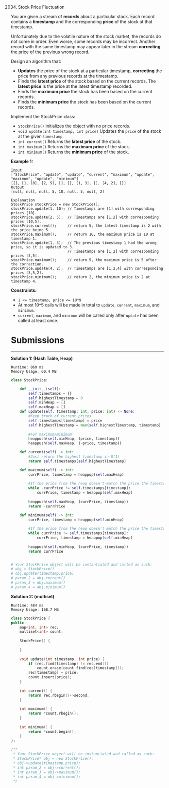 2034. Stock Price Fluctuation

You are given a stream of **records** about a particular stock. Each record contains a **timestamp** and the corresponding **price** of the stock at that timestamp.

Unfortunately due to the volatile nature of the stock market, the records do not come in order. Even worse, some records may be incorrect. Another record with the same timestamp may appear later in the stream **correcting** the price of the previous wrong record.

Design an algorithm that:

* **Updates** the price of the stock at a particular timestamp, **correcting** the price from any previous records at the timestamp.
* Finds the **latest price** of the stock based on the current records. The **latest price** is the price at the latest timestamp recorded.
* Finds the **maximum price** the stock has been based on the current records.
* Finds the **minimum price** the stock has been based on the current records.

Implement the StockPrice class:

* `StockPrice()` Initializes the object with no price records.
* `void update(int timestamp, int price)` Updates the `price` of the stock at the given `timestamp`.
* `int current()` Returns the **latest price** of the stock.
* `int maximum()` Returns the **maximum price** of the stock.
* `int minimum()` Returns the **minimum price** of the stock.
 

**Example 1:**

```
Input
["StockPrice", "update", "update", "current", "maximum", "update", "maximum", "update", "minimum"]
[[], [1, 10], [2, 5], [], [], [1, 3], [], [4, 2], []]
Output
[null, null, null, 5, 10, null, 5, null, 2]

Explanation
StockPrice stockPrice = new StockPrice();
stockPrice.update(1, 10); // Timestamps are [1] with corresponding prices [10].
stockPrice.update(2, 5);  // Timestamps are [1,2] with corresponding prices [10,5].
stockPrice.current();     // return 5, the latest timestamp is 2 with the price being 5.
stockPrice.maximum();     // return 10, the maximum price is 10 at timestamp 1.
stockPrice.update(1, 3);  // The previous timestamp 1 had the wrong price, so it is updated to 3.
                          // Timestamps are [1,2] with corresponding prices [3,5].
stockPrice.maximum();     // return 5, the maximum price is 5 after the correction.
stockPrice.update(4, 2);  // Timestamps are [1,2,4] with corresponding prices [3,5,2].
stockPrice.minimum();     // return 2, the minimum price is 2 at timestamp 4.
```

**Constraints:**

* `1 <= timestamp, price <= 10^9`
* At most 10^5 calls will be made in total to `update`, `current`, `maximum`, and `minimum`.
* `current`, `maximum`, and `minimum` will be called only after `update` has been called at least once.

# Submissions
---
**Solution 1: (Hash Table, Heap)**
```
Runtime: 860 ms
Memory Usage: 60.4 MB
```
```python
class StockPrice:

    def __init__(self):
        self.timestamps = {}
        self.highestTimestamp = 0
        self.minHeap = []
        self.maxHeap = []
    def update(self, timestamp: int, price: int) -> None:
        #Keep track of current prices
        self.timestamps[timestamp] = price
        self.highestTimestamp = max(self.highestTimestamp, timestamp)
        
		#For maximum/minimum
        heappush(self.minHeap, (price, timestamp))
        heappush(self.maxHeap, (-price, timestamp))

    def current(self) -> int:
        #Just return the highest timestamp in O(1)
        return self.timestamps[self.highestTimestamp]

    def maximum(self) -> int:
        currPrice, timestamp = heappop(self.maxHeap)
		
		#If the price from the heap doesn't match the price the timestamp indicates, keep popping from the heap
        while -currPrice != self.timestamps[timestamp]:
            currPrice, timestamp = heappop(self.maxHeap)
            
        heappush(self.maxHeap, (currPrice, timestamp))
        return -currPrice

    def minimum(self) -> int:
        currPrice, timestamp = heappop(self.minHeap)
		
		#If the price from the heap doesn't match the price the timestamp indicates, keep popping from the heap
        while currPrice != self.timestamps[timestamp]:
            currPrice, timestamp = heappop(self.minHeap)
            
        heappush(self.minHeap, (currPrice, timestamp))
        return currPrice


# Your StockPrice object will be instantiated and called as such:
# obj = StockPrice()
# obj.update(timestamp,price)
# param_2 = obj.current()
# param_3 = obj.maximum()
# param_4 = obj.minimum()
```

**Solution 2: (multiset)**
```
Runtime: 484 ms
Memory Usage: 168.7 MB
```
```c++
class StockPrice {
public:
    map<int, int> rec;
    multiset<int> count;
    
    StockPrice() {
        
    }
    
    void update(int timestamp, int price) {
        if (rec.find(timestamp) != rec.end())
            count.erase(count.find(rec[timestamp]));
        rec[timestamp] = price;
        count.insert(price);
    }
    
    int current() {
        return rec.rbegin()->second;
    }
    
    int maximum() {
        return *count.rbegin();
    }
    
    int minimum() {
        return *count.begin();
    }
};

/**
 * Your StockPrice object will be instantiated and called as such:
 * StockPrice* obj = new StockPrice();
 * obj->update(timestamp,price);
 * int param_2 = obj->current();
 * int param_3 = obj->maximum();
 * int param_4 = obj->minimum();
 */
```
